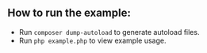 ## How to run the example:

* Run `composer dump-autoload` to generate autoload files.
* Run `php example.php` to view example usage.
